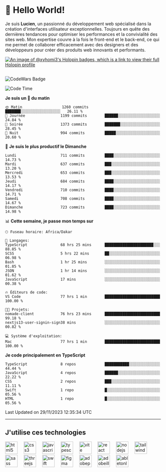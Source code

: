 # 👋 Hello World!

Je suis **Lucien**, un passionné du développement web spécialisé dans la création d'interfaces utilisateur exceptionnelles. Toujours en quête des dernières tendances pour optimiser les performances et la convivialité des sites web. Mon expertise couvre à la fois le front-end et le back-end, ce qui me permet de collaborer efficacement avec des designers et des développeurs pour créer des produits web innovants et performants.

[![An image of @xyhomi3's Holopin badges, which is a link to view their full Holopin profile](https://holopin.me/xyhomi3)](https://holopin.io/@xyhomi3)

##

![CodeWars Badge](https://www.codewars.com/users/xyhomi3/badges/small)

<!--START_SECTION:waka-->
![Code Time](http://img.shields.io/badge/Code%20Time-377%20hrs%2056%20mins-blue)

**Je suis un 🐤 du matin** 

```text
🌞 Matin                  1260 commits        ███████░░░░░░░░░░░░░░░░░░   26.11 % 
🌆 Journée                1199 commits        ██████░░░░░░░░░░░░░░░░░░░   24.84 % 
🌃 Soirée                 1373 commits        ███████░░░░░░░░░░░░░░░░░░   28.45 % 
🌙 Nuit                   994 commits         █████░░░░░░░░░░░░░░░░░░░░   20.60 % 
```
📅 **Je suis le plus productif le Dimanche** 

```text
Lundi                    711 commits         ████░░░░░░░░░░░░░░░░░░░░░   14.73 % 
Mardi                    637 commits         ███░░░░░░░░░░░░░░░░░░░░░░   13.20 % 
Mercredi                 653 commits         ███░░░░░░░░░░░░░░░░░░░░░░   13.53 % 
Jeudi                    684 commits         ████░░░░░░░░░░░░░░░░░░░░░   14.17 % 
Vendredi                 710 commits         ████░░░░░░░░░░░░░░░░░░░░░   14.71 % 
Samedi                   708 commits         ████░░░░░░░░░░░░░░░░░░░░░   14.67 % 
Dimanche                 723 commits         ████░░░░░░░░░░░░░░░░░░░░░   14.98 % 
```


📊 **Cette semaine, je passe mon temps sur** 

```text
🕑︎ Fuseau horaire: Africa/Dakar

💬 Langages: 
TypeScript               68 hrs 25 mins      ██████████████████████░░░   88.85 % 
SCSS                     5 hrs 22 mins       ██░░░░░░░░░░░░░░░░░░░░░░░   06.98 % 
Bash                     1 hr 25 mins        ░░░░░░░░░░░░░░░░░░░░░░░░░   01.85 % 
JSON                     1 hr 14 mins        ░░░░░░░░░░░░░░░░░░░░░░░░░   01.62 % 
JavaScript               17 mins             ░░░░░░░░░░░░░░░░░░░░░░░░░   00.38 % 

🔥 Éditeurs de code: 
VS Code                  77 hrs 1 min        █████████████████████████   100.00 % 

🐱‍💻 Projets: 
nomade-client            76 hrs 23 mins      █████████████████████████   99.18 % 
nextjs13-user-signin-sign38 mins             ░░░░░░░░░░░░░░░░░░░░░░░░░   00.82 % 

💻 Système d'exploitation: 
Mac                      77 hrs 1 min        █████████████████████████   100.00 % 
```

**Je code principalement en TypeScript** 

```text
TypeScript               8 repos             ███████████░░░░░░░░░░░░░░   44.44 % 
JavaScript               4 repos             ██████░░░░░░░░░░░░░░░░░░░   22.22 % 
CSS                      2 repos             ███░░░░░░░░░░░░░░░░░░░░░░   11.11 % 
Swift                    1 repo              █░░░░░░░░░░░░░░░░░░░░░░░░   05.56 % 
HTML                     1 repo              █░░░░░░░░░░░░░░░░░░░░░░░░   05.56 % 
```




 Last Updated on 29/11/2023 12:35:34 UTC
<!--END_SECTION:waka-->
---

## J'utilise ces technologies

<div align="left">
  <img src="https://skillicons.dev/icons?i=html" height="40" alt="html5 logo"  />
  <img width="12" />
  <img src="https://skillicons.dev/icons?i=css" height="40" alt="css3 logo"  />
  <img width="12" />
  <img src="https://skillicons.dev/icons?i=js" height="40" alt="javascript logo"  />
  <img width="12" />
  <img src="https://skillicons.dev/icons?i=ts" height="40" alt="typescript logo"  />
  <img width="12" />
  <img src="https://skillicons.dev/icons?i=vite" height="40" alt="vite logo"  />
  <img width="12" />
  <img src="https://skillicons.dev/icons?i=react" height="40" alt="react logo"  />
  <img width="12" />
  <img src="https://cdn.jsdelivr.net/gh/devicons/devicon/icons/nodejs/nodejs-original.svg" height="40" alt="nodejs logo"  />
  <img width="12" />
  <img src="https://skillicons.dev/icons?i=tailwind" height="40" alt="tailwindcss logo"  />
  <img width="12" />
  <img src="https://skillicons.dev/icons?i=sass" height="40" alt="sass logo"  />
  <img width="12" />
  <img src="https://skillicons.dev/icons?i=threejs" height="40" alt="threejs logo"  />
  <img width="12" />
  <img src="https://skillicons.dev/icons?i=swift" height="40" alt="swift logo"  />
  <img width="12" />
  <img src="https://skillicons.dev/icons?i=figma" height="40" alt="figma logo"  />
  <img width="12" />
  <img src="https://skillicons.dev/icons?i=ps" height="40" alt="adobephotoshop logo"  />
  <img width="12" />
  <img src="https://skillicons.dev/icons?i=ai" height="40" alt="adobeillustrator logo"  />
  <img width="12" />
  <img src="https://skillicons.dev/icons?i=ableton" height="40" alt="abletonlive logo"  />
</div>



